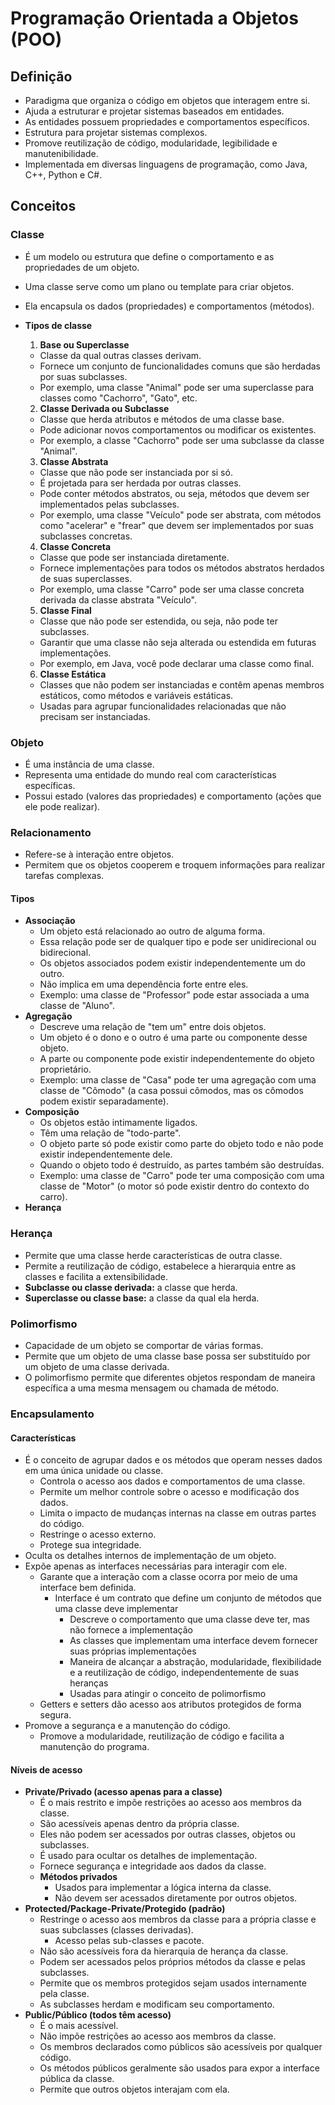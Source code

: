 # Programação Orientada a Objetos (POO)

## Definição

- Paradigma que organiza o código em objetos que interagem entre si.
- Ajuda a estruturar e projetar sistemas baseados em entidades.
- As entidades possuem propriedades e comportamentos específicos.
- Estrutura para projetar sistemas complexos.
- Promove reutilização de código, modularidade, legibilidade e manutenibilidade.
- Implementada em diversas linguagens de programação, como Java, C++, Python e C#.

## Conceitos

### Classe

- É um modelo ou estrutura que define o comportamento e as propriedades de um objeto.
- Uma classe serve como um plano ou template para criar objetos.
- Ela encapsula os dados (propriedades) e comportamentos (métodos).

- **Tipos de classe**

  1. **Base ou Superclasse**
  
    - Classe da qual outras classes derivam.
    - Fornece um conjunto de funcionalidades comuns que são herdadas por suas subclasses.
    - Por exemplo, uma classe "Animal" pode ser uma superclasse para classes como "Cachorro", "Gato", etc.

  2. **Classe Derivada ou Subclasse**
  
    - Classe que herda atributos e métodos de uma classe base.
    - Pode adicionar novos comportamentos ou modificar os existentes.
    - Por exemplo, a classe "Cachorro" pode ser uma subclasse da classe "Animal".

  3. **Classe Abstrata**
    
    - Classe que não pode ser instanciada por si só.
    - É projetada para ser herdada por outras classes.
    - Pode conter métodos abstratos, ou seja, métodos que devem ser implementados pelas subclasses.
    - Por exemplo, uma classe "Veículo" pode ser abstrata, com métodos como "acelerar" e "frear" que devem ser implementados por suas subclasses concretas.

  4. **Classe Concreta**
  
    - Classe que pode ser instanciada diretamente.
    - Fornece implementações para todos os métodos abstratos herdados de suas superclasses.
    - Por exemplo, uma classe "Carro" pode ser uma classe concreta derivada da classe abstrata "Veículo".

  5. **Classe Final**
  
    - Classe que não pode ser estendida, ou seja, não pode ter subclasses.
    - Garantir que uma classe não seja alterada ou estendida em futuras implementações.
    - Por exemplo, em Java, você pode declarar uma classe como final.

  6. **Classe Estática**
  
    - Classes que não podem ser instanciadas e contêm apenas membros estáticos, como métodos e variáveis estáticas.
    - Usadas para agrupar funcionalidades relacionadas que não precisam ser instanciadas.

### Objeto

- É uma instância de uma classe.
- Representa uma entidade do mundo real com características específicas.
- Possui estado (valores das propriedades) e comportamento (ações que ele pode realizar).

### Relacionamento

- Refere-se à interação entre objetos.
- Permitem que os objetos cooperem e troquem informações para realizar tarefas complexas.

#### Tipos

- **Associação**
  - Um objeto está relacionado ao outro de alguma forma.
  - Essa relação pode ser de qualquer tipo e pode ser unidirecional ou bidirecional.
  - Os objetos associados podem existir independentemente um do outro.
  - Não implica em uma dependência forte entre eles.
  - Exemplo: uma classe de "Professor" pode estar associada a uma classe de "Aluno".
- **Agregação**
  - Descreve uma relação de "tem um" entre dois objetos.
  - Um objeto é o dono e o outro é uma parte ou componente desse objeto.
  - A parte ou componente pode existir independentemente do objeto proprietário.
  - Exemplo: uma classe de "Casa" pode ter uma agregação com uma classe de "Cômodo" (a casa possui cômodos, mas os cômodos podem existir separadamente).
- **Composição**
  - Os objetos estão intimamente ligados.
  - Têm uma relação de "todo-parte".
  - O objeto parte só pode existir como parte do objeto todo e não pode existir independentemente dele.
  - Quando o objeto todo é destruído, as partes também são destruídas.
  - Exemplo: uma classe de "Carro" pode ter uma composição com uma classe de "Motor" (o motor só pode existir dentro do contexto do carro).
- **Herança**

### Herança

- Permite que uma classe herde características de outra classe.
- Permite a reutilização de código, estabelece a hierarquia entre as classes e facilita a extensibilidade.
- **Subclasse ou classe derivada:** a classe que herda.
- **Superclasse ou classe base:** a classe da qual ela herda.

### Polimorfismo

- Capacidade de um objeto se comportar de várias formas.
- Permite que um objeto de uma classe base possa ser substituído por um objeto de uma classe derivada.
- O polimorfismo permite que diferentes objetos respondam de maneira específica a uma mesma mensagem ou chamada de método.

### Encapsulamento

#### Características

- É o conceito de agrupar dados e os métodos que operam nesses dados em uma única unidade ou classe.
  - Controla o acesso aos dados e comportamentos de uma classe.
  - Permite um melhor controle sobre o acesso e modificação dos dados.
  - Limita o impacto de mudanças internas na classe em outras partes do código.
  - Restringe o acesso externo.
  - Protege sua integridade.
- Oculta os detalhes internos de implementação de um objeto.
- Expõe apenas as interfaces necessárias para interagir com ele.
  - Garante que a interação com a classe ocorra por meio de uma interface bem definida.
    - Interface é um contrato que define um conjunto de métodos que uma classe deve
      implementar
      - Descreve o comportamento que uma classe deve ter, mas não fornece a implementação
      - As classes que implementam uma interface devem fornecer suas próprias implementações
      - Maneira de alcançar a abstração, modularidade, flexibilidade e a reutilização de código, independentemente de suas heranças
      - Usadas para atingir o conceito de polimorfismo
  - Getters e setters dão acesso aos atributos protegidos de forma segura.
- Promove a segurança e a manutenção do código.
  - Promove a modularidade, reutilização de código e facilita a manutenção do programa.

#### Níveis de acesso

- **Private/Privado (acesso apenas para a classe)**
  - É o mais restrito e impõe restrições ao acesso aos membros da classe.
  - São acessíveis apenas dentro da própria classe.
  - Eles não podem ser acessados por outras classes, objetos ou subclasses.
  - É usado para ocultar os detalhes de implementação.
  - Fornece segurança e integridade aos dados da classe.
  - **Métodos privados**
    - Usados para implementar a lógica interna da classe.
    - Não devem ser acessados diretamente por outros objetos.
- **Protected/Package-Private/Protegido (padrão)**
  - Restringe o acesso aos membros da classe para a própria classe e suas subclasses (classes derivadas).
    - Acesso pelas sub-classes e pacote.
  - Não são acessíveis fora da hierarquia de herança da classe.
  - Podem ser acessados pelos próprios métodos da classe e pelas subclasses.
  - Permite que os membros protegidos sejam usados internamente pela classe.
  - As subclasses herdam e modificam seu comportamento.
- **Public/Público (todos têm acesso)**
  - É o mais acessível.
  - Não impõe restrições ao acesso aos membros da classe.
  - Os membros declarados como públicos são acessíveis por qualquer código.
  - Os métodos públicos geralmente são usados para expor a interface pública da classe.
  - Permite que outros objetos interajam com ela.
